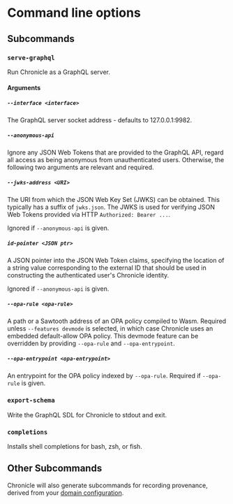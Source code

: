 # Command line options

## Subcommands

### `serve-graphql`

Run Chronicle as a GraphQL server.

#### Arguments

##### `--interface <interface>`

The GraphQL server socket address - defaults to 127.0.0.1:9982.

##### `--anonymous-api`

Ignore any JSON Web Tokens that are provided to the GraphQL API,
regard all access as being anonymous from unauthenticated users.
Otherwise, the following two arguments are relevant and required.

##### `--jwks-address <URI>`

The URI from which the JSON Web Key Set (JWKS) can be obtained.
This typically has a suffix of `jwks.json`.
The JWKS is used for verifying JSON Web Tokens provided via HTTP
`Authorized: Bearer ...`.

Ignored if `--anonymous-api` is given.

##### `id-pointer <JSON ptr>`

A JSON pointer into the JSON Web Token claims, specifying the location of
a string value corresponding to the external ID that should be used in
constructing the authenticated user's Chronicle identity.

Ignored if `--anonymous-api` is given.

##### `--opa-rule <opa-rule>`

A path or a Sawtooth address of an OPA policy compiled to Wasm. Required
unless `--features devmode` is selected, in which case Chronicle uses
an embedded default-allow OPA policy. This devmode feature can be overridden
by providing `--opa-rule` and `--opa-entrypoint`.

##### `--opa-entrypoint <opa-entrypoint>`

An entrypoint for the OPA policy indexed by `--opa-rule`. Required if
`--opa-rule` is given.

### `export-schema`

Write the GraphQL SDL for Chronicle to stdout and exit.

### `completions`

Installs shell completions for bash, zsh, or fish.

## Other Subcommands

Chronicle will also generate subcommands for recording provenance, derived from
your [domain configuration](./domain_modeling.md).
